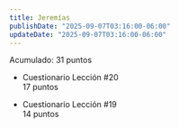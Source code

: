 ```yaml
---
title: Jeremías
publishDate: "2025-09-07T03:16:00-06:00"
updateDate: "2025-09-07T03:16:00-06:00"
---
```


Acumulado: 31 puntos

* Cuestionario Lección #20  
17 puntos

* Cuestionario Lección #19  
14 puntos
